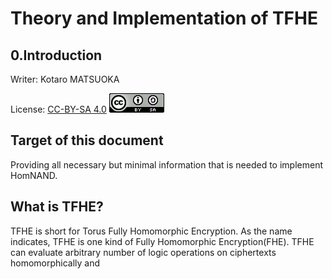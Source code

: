 # Theory and Implementation of TFHE
## 0.Introduction
Writer: Kotaro MATSUOKA

License: [CC-BY-SA 4.0](https://creativecommons.org/licenses/by-sa/4.0/) ![](../seccamp/image/ccbysa.png)

## Target of this document

 Providing all necessary but minimal information that is needed to implement HomNAND.

## What is TFHE?

 TFHE is short for Torus Fully Homomorphic Encryption. As the name indicates, TFHE is one kind of Fully Homomorphic Encryption(FHE). TFHE can evaluate arbitrary number of logic operations on ciphertexts homomorphically and 